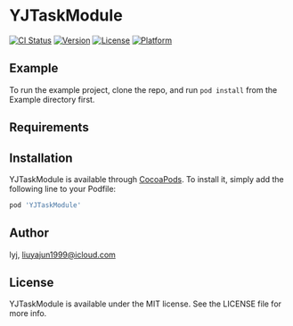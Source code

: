 # YJTaskModule

[![CI Status](https://img.shields.io/travis/lyj/YJTaskModule.svg?style=flat)](https://travis-ci.org/lyj/YJTaskModule)
[![Version](https://img.shields.io/cocoapods/v/YJTaskModule.svg?style=flat)](https://cocoapods.org/pods/YJTaskModule)
[![License](https://img.shields.io/cocoapods/l/YJTaskModule.svg?style=flat)](https://cocoapods.org/pods/YJTaskModule)
[![Platform](https://img.shields.io/cocoapods/p/YJTaskModule.svg?style=flat)](https://cocoapods.org/pods/YJTaskModule)

## Example

To run the example project, clone the repo, and run `pod install` from the Example directory first.

## Requirements

## Installation

YJTaskModule is available through [CocoaPods](https://cocoapods.org). To install
it, simply add the following line to your Podfile:

```ruby
pod 'YJTaskModule'
```

## Author

lyj, liuyajun1999@icloud.com

## License

YJTaskModule is available under the MIT license. See the LICENSE file for more info.

